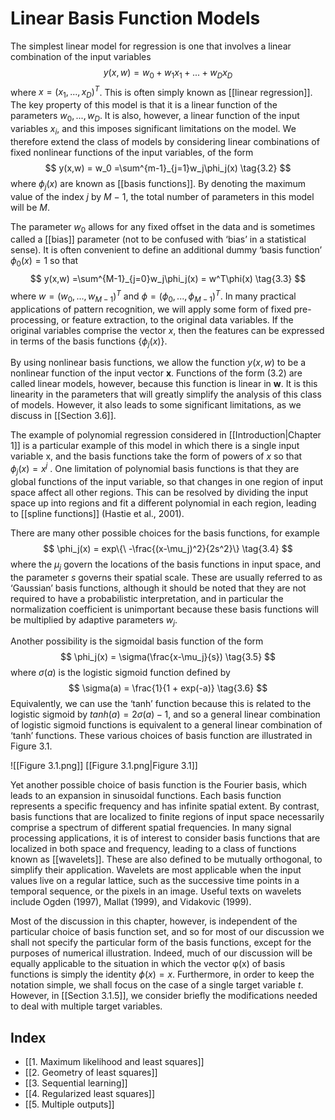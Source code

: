 # Linear Basis Function Models

The simplest linear model for regression is one that involves a linear combination of
the input variables
$$
y(x,w) = w_0 + w_1x_1 + ... + w_Dx_D
\tag{3.1}
$$
where $x = (x_1, ..., x_D)^T$. This is often simply known as [[linear regression]]. The key property of this model is that it is a linear function of the parameters $w_0, ..., w_D$. It is also, however, a linear function of the input variables $x_i$, and this imposes significant limitations on the model. We therefore extend the class of models by considering linear combinations of fixed nonlinear functions of the input variables, of the form
$$
y(x,w) = w_0 =\sum^{m-1}_{j=1}w_j\phi_j(x)
\tag{3.2}
$$
where $\phi_j(x)$ are known as [[basis functions]]. By denoting the maximum value of the index *j* by *M* − 1, the total number of parameters in this model will be *M*.


The parameter $w_0$ allows for any fixed offset in the data and is sometimes called
a [[bias]] parameter (not to be confused with ‘bias’ in a statistical sense). It is often
convenient to define an additional dummy ‘basis function’ $\phi_0(x) = 1$ so that
$$
y(x,w) =\sum^{M-1}_{j=0}w_j\phi_j(x) = w^T\phi(x)
\tag{3.3}
$$
where $w = (w_0, ..., w_{M−1})^T$ and $\phi = (\phi_0, ..., \phi_{M−1})^T.$ In many practical applications of pattern recognition, we will apply some form of fixed pre-processing, or feature extraction, to the original data variables. If the original variables comprise the vector *x*, then the features can be expressed in terms of the basis functions $\{\phi_j(x)\}$.

By using nonlinear basis functions, we allow the function $y(x,w)$ to be a nonlinear
function of the input vector **x**. Functions of the form (3.2) are called linear models, however, because this function is linear in **w**. It is this linearity in the parameters
that will greatly simplify the analysis of this class of models. However, it also leads to some significant limitations, as we discuss in [[Section 3.6]].

The example of polynomial regression considered in [[Introduction|Chapter 1]] is a particular
example of this model in which there is a single input variable x, and the basis functions take the form of powers of *x* so that $\phi_j(x) = x^j$ . One limitation of polynomial basis functions is that they are global functions of the input variable, so that changes in one region of input space affect all other regions. This can be resolved by dividing the input space up into regions and fit a different polynomial in each region, leading to [[spline functions]] (Hastie et al., 2001).

There are many other possible choices for the basis functions, for example
$$
\phi_j(x) = exp\{\ -\frac{(x-\mu_j)^2}{2s^2}\}
\tag{3.4}
$$
where the $\mu_j$ govern the locations of the basis functions in input space, and the parameter *s* governs their spatial scale. These are usually referred to as ‘Gaussian’
basis functions, although it should be noted that they are not required to have a probabilistic interpretation, and in particular the normalization coefficient is unimportant because these basis functions will be multiplied by adaptive parameters $w_j$.

Another possibility is the sigmoidal basis function of the form
$$
\phi_j(x) = \sigma(\frac{x-\mu_j}{s})
\tag{3.5}
$$
where $\sigma(a)$ is the logistic sigmoid function defined by
$$
\sigma(a) = \frac{1}{1 + exp(-a)}
\tag{3.6}
$$
Equivalently, we can use the ‘tanh’ function because this is related to the logistic
sigmoid by $tanh(a) = 2\sigma(a) − 1$, and so a general linear combination of logistic sigmoid functions is equivalent to a general linear combination of ‘tanh’ functions.
These various choices of basis function are illustrated in Figure 3.1.

![[Figure 3.1.png]]
[[Figure 3.1.png|Figure 3.1]]

Yet another possible choice of basis function is the Fourier basis, which leads to
an expansion in sinusoidal functions. Each basis function represents a specific frequency and has infinite spatial extent. By contrast, basis functions that are localized to finite regions of input space necessarily comprise a spectrum of different spatial frequencies. In many signal processing applications, it is of interest to consider basis functions that are localized in both space and frequency, leading to a class of functions known as [[wavelets]]. These are also defined to be mutually orthogonal, to simplify their application. Wavelets are most applicable when the input values live on a regular lattice, such as the successive time points in a temporal sequence, or the pixels in an image. Useful texts on wavelets include Ogden (1997), Mallat (1999), and Vidakovic (1999).

Most of the discussion in this chapter, however, is independent of the particular
choice of basis function set, and so for most of our discussion we shall not specify
the particular form of the basis functions, except for the purposes of numerical illustration. Indeed, much of our discussion will be equally applicable to the situation in which the vector φ(x) of basis functions is simply the identity $\phi(x) = x$. Furthermore, in order to keep the notation simple, we shall focus on the case of a single target variable *t*. However, in [[Section 3.1.5]], we consider briefly the modifications needed to deal with multiple target variables.

## Index
- [[1. Maximum likelihood and least squares]]
- [[2. Geometry of least squares]]
- [[3. Sequential learning]]
- [[4. Regularized least squares]]
- [[5. Multiple outputs]]